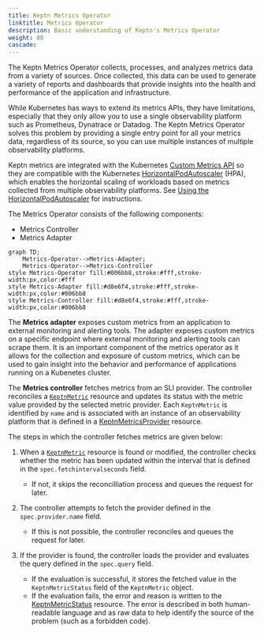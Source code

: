 ```yaml
---
title: Keptn Metrics Operator
linktitle: Metrics Operator
description: Basic understanding of Keptn's Metrics Operator
weight: 80
cascade:
---
```


The Keptn Metrics Operator collects, processes,
and analyzes metrics data from a variety of sources.
Once collected, this data can be used
to generate a variety of reports and dashboards
that provide insights into the health and performance
of the application and infrastructure.

While Kubernetes has ways to extend its metrics APIs, they have limitations,
especially that they only allow you to use a single observability platform
such as Prometheus, Dynatrace or Datadog.
The Keptn Metrics Operator solves this problem
by providing a single entry point for
all your metrics data, regardless of its source,
so you can use multiple instances of multiple observability platforms.

Keptn metrics are integrated with the Kubernetes
[Custom Metrics API](https://github.com/kubernetes/metrics#custom-metrics-api)
so they are compatible with the Kubernetes
[HorizontalPodAutoscaler](https://kubernetes.io/docs/tasks/run-application/horizontal-pod-autoscale/)
(HPA), which enables the horizontal scaling of workloads
based on metrics collected from multiple observability platforms.
See
[Using the HorizontalPodAutoscaler](../../../../implementing/evaluatemetrics.md/#using-the-horizontalpodautoscaler)
for instructions.

The Metrics Operator consists of the following components:

* Metrics Controller
* Metrics Adapter

```mermaid
graph TD;
    Metrics-Operator-->Metrics-Adapter;
    Metrics-Operator-->Metrics-Controller
style Metrics-Operator fill:#006bb8,stroke:#fff,stroke-width:px,color:#fff
style Metrics-Adapter fill:#d8e6f4,stroke:#fff,stroke-width:px,color:#006bb8
style Metrics-Controller fill:#d8e6f4,stroke:#fff,stroke-width:px,color:#006bb8
```

The **Metrics adapter** exposes custom metrics from an application
to external monitoring and alerting tools.
The adapter exposes custom metrics on a specific endpoint
where external monitoring and alerting tools can scrape them.
It is an important component of the metrics operator
as it allows for the collection and exposure of custom metrics,
which can be used to gain insight into the behavior and performance
of applications running on a Kubenetes cluster.

The **Metrics controller** fetches metrics from an SLI provider.
The controller reconciles a [`KeptnMetric`](../../../../yaml-crd-ref/metric.md)
resource and updates its status with the metric value
provided by the selected metric provider.
Each `KeptnMetric` is identified by `name`
and is associated with an instance of an observability platform
that is defined in a
[KeptnMetricsProvider](../../../../yaml-crd-ref/metricsprovider.md)
resource.

The steps in which the controller fetches metrics are given below:

1. When a [`KeptnMetric`](../../../../yaml-crd-ref/metric.md)
   resource is found or modified,
   the controller checks whether the metric has been updated
   within the interval that is defined in the `spec.fetchintervalseconds` field.
   * If not, it skips the reconcilliation process
     and queues the request for later.

1. The controller attempts to fetch the provider defined in the
   `spec.provider.name` field.
   * If this is not possible, the controller reconciles
     and queues the request for later.

1. If the provider is found,
   the controller loads the provider and evaluates the query
   defined in the `spec.query` field.
   * If the evaluation is successful,
     it stores the fetched value
     in the `KeptnMetricStatus` field of the `KeptnMetric` object.
   * If the evaluation fails,
     the error and reason is written to the
     [KeptnMetricStatus](../../../../crd-ref/metrics/v1alpha3/#keptnmetricstatus)
     resource.
     The error is described in both human-readable language
     and as raw data to help identify the source of the problem
     (such as a forbidden code).
